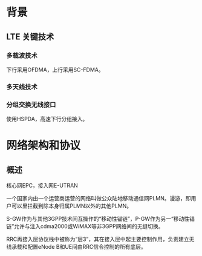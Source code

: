 # 背景

## LTE 关键技术

### 多载波技术
下行采用OFDMA，上行采用SC-FDMA。   

### 多天线技术

### 分组交换无线接口
使用HSPDA，高速下行分组接入。   

# 网络架构和协议

## 概述
核心网EPC，接入网E-UTRAN   

一个国家内由一个运营商运营的网络叫做公众陆地移动通信网PLMN。漫游，即用户可以里拦截到除本身归属PLMN以外的其他PLMN。   

S-GW作为与其他3GPP技术间互操作的“移动性锚链”，P-GW作为另一“移动性锚链”允许与注入cdma2000或WiMAX等非3GPP网络间的无缝切换。   

RRC再接入层协议栈中被称为“层3”，其在接入层中起主要控制作用，负责建立无线承载和配置eNode B和UE间由RRC信令控制的所有底层。   


